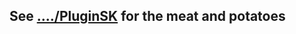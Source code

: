 ## See [..../PluginSK](https://github.com/cadeheinberg/SKplugin/tree/main/SevenKitsPlugin/src/me/cade/PluginSK) for the meat and potatoes
